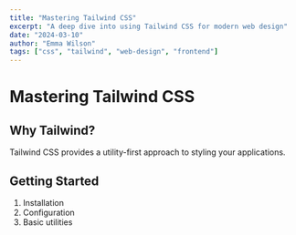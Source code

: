 ```yaml
---
title: "Mastering Tailwind CSS"
excerpt: "A deep dive into using Tailwind CSS for modern web design"
date: "2024-03-10"
author: "Emma Wilson"
tags: ["css", "tailwind", "web-design", "frontend"]
---
```


# Mastering Tailwind CSS

## Why Tailwind?

Tailwind CSS provides a utility-first approach to styling your applications.

## Getting Started

1. Installation
2. Configuration
3. Basic utilities